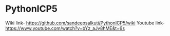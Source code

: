 # PythonICP5
Wiki link- https://github.com/sandeepsalkuti/PythonICP5/wiki
Youtube link-https://www.youtube.com/watch?v=bYz_aJv8hME&t=6s
